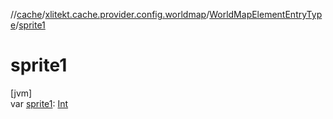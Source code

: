 //[cache](../../../index.md)/[xlitekt.cache.provider.config.worldmap](../index.md)/[WorldMapElementEntryType](index.md)/[sprite1](sprite1.md)

# sprite1

[jvm]\
var [sprite1](sprite1.md): [Int](https://kotlinlang.org/api/latest/jvm/stdlib/kotlin/-int/index.html)
